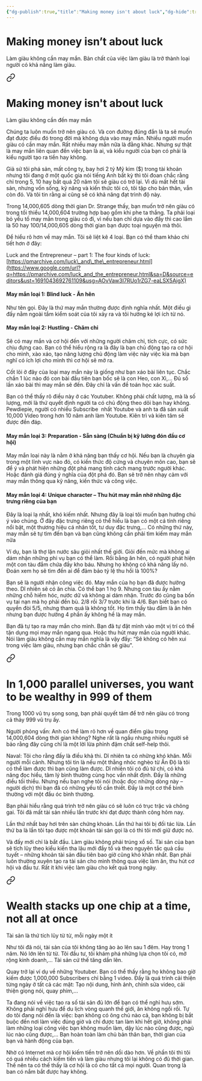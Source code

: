 ```yaml
---
{"dg-publish":true,"title":"Making money isn't about luck","dg-hide":true,"permalink":"/ban-than/ptbt/books/lam-giau-khong-can-may-man-naval/4-lam-giau-khong-can-may-man/","hide":true,"dgPassFrontmatter":true}
---
```


# Making money isn’t about luck

Làm giàu không cần may mắn. Bản chất của việc làm giàu là trở thành loại người có khả năng làm giàu.


<div class="transclusion internal-embed is-loaded"><a class="markdown-embed-link" href="/ban-than/ptbt/books/lam-giau-khong-can-may-man-naval/making-money-isn-t-about-luck/" aria-label="Open link"><svg xmlns="http://www.w3.org/2000/svg" width="24" height="24" viewBox="0 0 24 24" fill="none" stroke="currentColor" stroke-width="2" stroke-linecap="round" stroke-linejoin="round" class="svg-icon lucide-link"><path d="M10 13a5 5 0 0 0 7.54.54l3-3a5 5 0 0 0-7.07-7.07l-1.72 1.71"></path><path d="M14 11a5 5 0 0 0-7.54-.54l-3 3a5 5 0 0 0 7.07 7.07l1.71-1.71"></path></svg></a><div class="markdown-embed">




# Making money isn't about luck
Làm giàu không cần đến may mắn

Chúng ta luôn muốn trở nên giàu có. Và con đường đúng đắn là ta sẽ muốn đạt được điều đó trong đời mà không dựa vào may mắn. Nhiều người muốn giàu có cần may mắn. Rất nhiều may mắn nữa là đằng khác. Nhưng sự thật là may mắn liên quan đến việc bạn là ai, và kiểu người của bạn có phải là kiểu người tạo ra tiền hay không.

Giả sử tôi phá sản, mất công ty, bay hơi 2 tỷ Mỹ kim ($) trong tài khoản nhưng tôi đang ở một quốc gia nói tiếng Anh bất kỳ thì tôi đoan chắc rằng chỉ trong 5, 10 hay bất quá 20 năm tôi sẽ giàu có trở lại. Vì dù mất hết tài sản, nhưng vốn sống, kỹ năng và kiến thức tôi có, tôi tập cho bản thân, vẫn còn đó. Và tôi tin rằng ai cũng sẽ có khả năng đạt trình độ này.

Trong 14,000,605 dòng thời gian Dr. Strange thấy, bạn muốn trở nên giàu có trong tối thiểu 14,000,604 trường hợp bao gồm khi phe ta thắng. Ta phải loại bỏ yếu tố may mắn trong giàu có đi, vì nếu bạn chỉ dựa vào đấy thì cao lắm là 50 hay 100/14,000,605 dòng thời gian bạn được toại nguyện mà thôi.

Để hiểu rõ hơn về may mắn. Tôi sẽ liệt kê 4 loại. Bạn có thể tham khảo chi tiết hơn ở đây:

Luck and the Entrepreneur – part 1: The four kinds of luck: [https://pmarchive.com/luck\_and\_the\_entrepreneur.html](https://www.google.com/url?q=https://pmarchive.com/luck_and_the_entrepreneur.html&sa=D&source=editors&ust=1691043692761109&usg=AOvVaw3I7RUo1rZG7-eaLSX5AigX)

#### May mắn loại 1: Blind luck - Ăn hên

Như tên gọi. Đây là thứ may mắn thường được định nghĩa nhất. Một điều gì đấy nằm ngoài tầm kiểm soát của tôi xảy ra và tôi hưởng ké lợi ích từ nó.

#### May mắn loại 2: Hustling - Chăm chỉ

Sẽ có may mắn và cơ hội đến với những người chăm chỉ, tích cực, có sức chịu đựng cao. Bạn có thể hiểu rộng ra là đây là bạn chủ động tạo ra cơ hội cho mình, xào xáo, tạo năng lượng chủ động làm việc này việc kia mà bạn nghĩ có ích lợi cho mình thì cơ hội sẽ mở ra.

Cốt lõi ở đây của loại may mắn này là giống như bạn xáo bài liên tục. Chắc chắn 1 lúc nào đó con bài đầu tiên bạn bốc sẽ là con Heo, con Xì,… Đủ số lần xáo bài thì may mắn sẽ đến. Đây chỉ là vấn đề toán học xác suất.

Bạn có thể thấy rõ điều này ở các Youtuber. Không phải chất lượng, mà là số lượng, mới là thứ quyết định người ta có chủ động theo dõi bạn hay không. Pewdiepie, người có nhiều Subscribe  nhất Youtube và anh ta đã sản xuất 10,000 Video trong hơn 10 năm anh làm Youtube. Kiên trì và kiên tâm sẽ được đền đáp.

#### May mắn loại 3: Preparation - Sẵn sàng (Chuẩn bị kỹ lưỡng đón đầu cơ hội)

May mắn loại này là nằm ở khả năng bạn thấy cơ hội. Nếu bạn là chuyên gia trong một lĩnh vực nào đó, có kiến thức độ cứng và chuyên môn cao, bạn sẽ để ý và phát hiện những đột phá mang tính cách mang trước người khác. Hoặc đánh giá đúng ý nghĩa của đột phá đó. Bạn sẽ trở nên nhạy cảm với may mắn thông qua kỹ năng, kiến thức và công việc.

#### May mắn loại 4: Unique character – Thu hút may mắn nhờ những đặc trưng riêng của bạn

Đây là loại lạ nhất, khó kiếm nhất. Nhưng đây là loại tôi muốn bạn hướng chú ý vào chúng. Ở đây đặc trưng riêng có thể hiểu là bạn có một cá tính riêng nổi bật, một thương hiệu cá nhân tốt, tư duy đặc trưng,… Có những thứ này, may mắn sẽ tự tìm đến bạn và bạn cũng không cần phải tìm kiếm may mắn nữa

Ví dụ, bạn là thợ lặn nước sâu giỏi nhất thế giới. Giỏi đến mức mà không ai dám nhận những phi vụ bạn có thể làm. Rồi bằng ăn hên, có người phát hiện một con tàu đắm chứa đầy kho báu. Nhưng họ không có khả năng lấy nó. Đoán xem họ sẽ tìm đến ai để đảm bảo tỷ lệ thu hồi là 100%?

Bạn sẽ là người nhận công việc đó. May mắn của họ bạn đã được hưởng theo. Dĩ nhiên sẽ có ăn chia. Có thể bạn 1 họ 9. Nhưng con tàu ấy nằm những chỗ hiểm hóc, nước dữ và không ai dám nhận. Trước đó cũng ba bốn vụ tai nạn mà họ phải đền bù. 2/8 rồi 3/7 trước khi là 4/6. Bạn biết bạn có quyền đòi 5/5, nhưng tham quá là không tốt. Họ tìm thấy tàu đắm là ăn hên nhưng bạn được hưởng 4 phần ấy không hề là may mắn.

Bạn đã tự tạo ra may mắn cho mình. Bạn đã tự đặt mình vào một vị trí có thể tận dụng mọi may mắn ngang qua. Hoặc thu hút may mắn của người khác. Nói làm giàu không cần may mắn nghĩa là vậy đấy: “Sẽ không có hên xui trong việc làm giàu, nhưng bạn chắc chắn sẽ giàu".


</div></div>
  

<div class="transclusion internal-embed is-loaded"><a class="markdown-embed-link" href="/ban-than/ptbt/books/lam-giau-khong-can-may-man-naval/in-1-000-parallel-universes-you-want-to-be-wealthy-in-999-of-them/" aria-label="Open link"><svg xmlns="http://www.w3.org/2000/svg" width="24" height="24" viewBox="0 0 24 24" fill="none" stroke="currentColor" stroke-width="2" stroke-linecap="round" stroke-linejoin="round" class="svg-icon lucide-link"><path d="M10 13a5 5 0 0 0 7.54.54l3-3a5 5 0 0 0-7.07-7.07l-1.72 1.71"></path><path d="M14 11a5 5 0 0 0-7.54-.54l-3 3a5 5 0 0 0 7.07 7.07l1.71-1.71"></path></svg></a><div class="markdown-embed">




# In 1,000 parallel universes, you want to be wealthy in 999 of them
Trong 1000 vũ trụ song song, bạn phải quyết tâm để trở nên giàu có trong cả thảy 999 vũ trụ ấy.

Người phỏng vấn: Anh có thể làm rõ hơn về quan điểm giàu trong 14,000,604 dòng thời gian không? Nghe rất là ngầu nhưng nhiều người sẽ bảo rằng đây cũng chỉ là một lời lừa phỉnh đậm chất self-help thôi.

Naval: Tôi cho rằng đấy là điều khả thi. Dĩ nhiên ta có những khó khăn. Mỗi người mỗi cảnh. Nhưng tôi tin là nếu một thằng nhóc nghèo từ Ấn Độ là tôi có thể làm được thì bạn cũng làm được. Dĩ nhiên tôi có đủ tứ chi, có khả năng đọc hiểu, tâm lý bình thường cùng học vấn nhất định. Đấy là những điều tối thiểu. Nhưng nếu bạn nghe tôi nói (hoặc đọc những dòng này – người dịch) thì bạn đã có những yếu tố cần thiết. Đấy là một cơ thể bình thường với một đầu óc bình thường.

Bạn phải hiểu rằng quá trình trở nên giàu có sẽ luôn có trục trặc và chông gai. Tôi đã mất tài sản nhiều lần trước khi đạt được thành công hôm nay.

Lần thứ nhất bay hơi trên sàn chứng khoán. Lần thứ hai tôi bị đối tác lừa. Lần thứ ba là lần tôi tạo được một khoản tài sản gọi là có thì tôi mới giữ được nó.

Và đấy mới chỉ là bắt đầu. Làm giàu không phải trúng xổ số. Tài sản của bạn sẽ tích lũy theo kiểu kiến tha lâu mới đầy tổ và theo nguyên tắc quả cầu tuyết – những khoản tài sản đầu tiên bao giờ cũng khó khăn nhất. Bạn phải luôn thường xuyên tạo ra tài sản cho mình thông qua việc làm ăn, thu hút cơ hội và đầu tư. Rất ít khi việc làm giàu cho kết quả trong ngày.

</div></div>
  

<div class="transclusion internal-embed is-loaded"><a class="markdown-embed-link" href="/ban-than/ptbt/books/lam-giau-khong-can-may-man-naval/wealth-stacks-up-one-chip-at-a-time-not-all-at-once/" aria-label="Open link"><svg xmlns="http://www.w3.org/2000/svg" width="24" height="24" viewBox="0 0 24 24" fill="none" stroke="currentColor" stroke-width="2" stroke-linecap="round" stroke-linejoin="round" class="svg-icon lucide-link"><path d="M10 13a5 5 0 0 0 7.54.54l3-3a5 5 0 0 0-7.07-7.07l-1.72 1.71"></path><path d="M14 11a5 5 0 0 0-7.54-.54l-3 3a5 5 0 0 0 7.07 7.07l1.71-1.71"></path></svg></a><div class="markdown-embed">




# Wealth stacks up one chip at a time, not all at once
Tài sản là thứ tích lũy từ từ, mỗi ngày một ít

Như tôi đã nói, tài sản của tôi không tăng ào ào lên sau 1 đêm. Hay trong 1 năm. Nó lớn lên từ từ. Tôi đầu tư, tôi khám phá những lựa chọn tôi có, mở rộng kinh doanh,… Tài sản cứ thế tăng dần lên.

Quay trở lại ví dụ về những Youtuber. Bạn có thể thấy rằng họ không bao giờ kiếm được 1,000,000 Subscribers chỉ bằng 1 video. Đấy là quá trình cải thiện từng ngày ở tất cả các mặt: Tạo nội dung, hình ảnh, chỉnh sửa video, cải thiện giọng nói, quay phim,…

Ta đang nói về việc tạo ra số tài sản đủ lớn để bạn có thể nghỉ hưu sớm. Không phải nghỉ hưu để du lịch vòng quanh thế giới, ăn không ngồi rồi. Tự do tôi đang nói đến là việc: bạn không có ông chủ nào cả, bạn không bị bắt buộc đến nơi làm việc đúng giờ và chỉ được tan làm khi hết giờ, không phải làm những loại công việc bạn không muốn làm, dậy lúc nào cũng được, ngủ lúc nào cũng được,… Bạn hoàn toàn làm chủ bản thân bạn, thời gian của bạn và hành động của bạn.

Nhờ có Internet mà cơ hội kiếm tiền trở nên dồi dào hơn. Về phần tôi thì tôi có quá nhiều cách kiếm tiền và làm giàu nhưng tôi lại không có đủ thời gian. Thế nên ta có thế thấy là cơ hội là có cho tất cả mọi người. Quan trọng là ban có nắm bắt được hay không.

</div></div>

